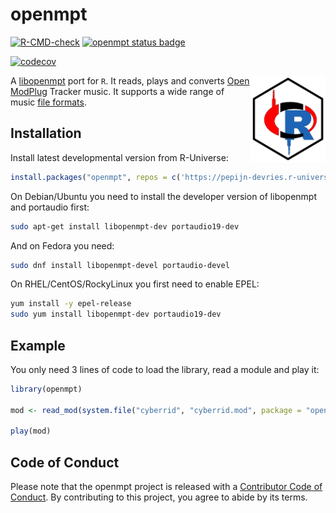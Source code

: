 
# openmpt

<!-- badges: start -->

[![R-CMD-check](https://github.com/pepijn-devries/openmpt/actions/workflows/R-CMD-check.yaml/badge.svg)](https://github.com/pepijn-devries/openmpt/actions/workflows/R-CMD-check.yaml)
[![openmpt status
badge](https://pepijn-devries.r-universe.dev/badges/openmpt)](https://pepijn-devries.r-universe.dev/openmpt)
<!--[![version](https://www.r-pkg.org/badges/version/openmpt)](https://CRAN.R-project.org/package=openmpt)-->
<!--![cranlogs](https://cranlogs.r-pkg.org/badges/openmpt)-->
[![codecov](https://codecov.io/gh/pepijn-devries/openmpt/graph/badge.svg?token=HAV50SM4TF)](https://codecov.io/gh/pepijn-devries/openmpt)
<!-- badges: end -->

<img src="man/figures/logo.svg" align="right" height="139" copyright="cc-sa" alt="logo" class="pkgdown-hide" />

A [libopenmpt](https://lib.openmpt.org/) port for `R`. It reads, plays
and converts [Open ModPlug]((https://www.openmpt.org)) Tracker music. It
supports a wide range of music [file
formats](https://wiki.openmpt.org/Manual:_Module_formats).

## Installation

Install latest developmental version from R-Universe:

``` r
install.packages("openmpt", repos = c('https://pepijn-devries.r-universe.dev', 'https://cloud.r-project.org'))
```

On Debian/Ubuntu you need to install the developer version of libopenmpt
and portaudio first:

``` sh
sudo apt-get install libopenmpt-dev portaudio19-dev
```

And on Fedora you need:

``` sh
sudo dnf install libopenmpt-devel portaudio-devel
```

On RHEL/CentOS/RockyLinux you first need to enable EPEL:

``` sh
yum install -y epel-release
sudo yum install libopenmpt-dev portaudio19-dev
```

## Example

You only need 3 lines of code to load the library, read a module and
play it:

``` r
library(openmpt)

mod <- read_mod(system.file("cyberrid", "cyberrid.mod", package = "openmpt"))

play(mod)
```

## Code of Conduct

Please note that the openmpt project is released with a [Contributor
Code of
Conduct](https://contributor-covenant.org/version/2/1/CODE_OF_CONDUCT.html).
By contributing to this project, you agree to abide by its terms.
